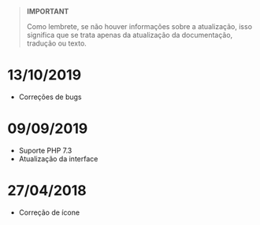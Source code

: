 >**IMPORTANT**
>
>Como lembrete, se não houver informações sobre a atualização, isso significa que se trata apenas da atualização da documentação, tradução ou texto.

# 13/10/2019

- Correções de bugs

# 09/09/2019

- Suporte PHP 7.3
- Atualização da interface

# 27/04/2018

- Correção de ícone
